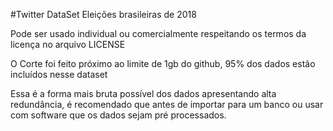#Twitter DataSet Eleições brasileiras de 2018

Pode ser usado individual ou comercialmente respeitando os termos da licença no arquivo LICENSE 

O Corte foi feito próximo ao limite de 1gb do github, 95% dos dados estão incluídos nesse dataset

Essa é a forma mais bruta possível dos dados apresentando alta redundância, é recomendado que antes de importar para um banco ou usar com software que os dados sejam pré processados.

